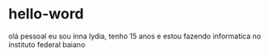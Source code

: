 # hello-word
olá pessoal
eu sou inna lydia, tenho 15 anos e estou fazendo informatica  no instituto federal baiano

